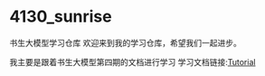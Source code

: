 # 4130_sunrise
书生大模型学习仓库
欢迎来到我的学习仓库，希望我们一起进步。

我主要是跟着书生大模型第四期的文档进行学习
学习文档链接:[Tutorial](https://github.com/InternLM/Tutorial)

